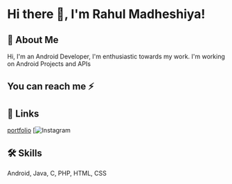 
# Hi there 👋, I'm Rahul Madheshiya! 


## 🚀 About Me
Hi, I'm an Android Developer, I'm enthusiastic towards my work. I'm working on Android Projects and APIs


## You can reach me ⚡

 
## 🔗 Links
[portfolio](https://rahulkumarrkms5.wixsite.com/rahul-1) 
[![Instagram]("")

## 🛠 Skills
Android, Java, C, PHP, HTML, CSS

